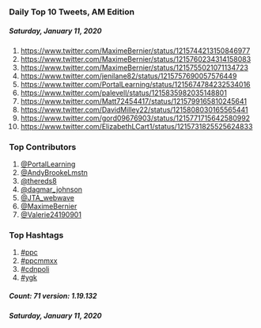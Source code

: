 ### Daily Top 10 Tweets, AM Edition
##### Saturday, January 11, 2020
 1) https://www.twitter.com/MaximeBernier/status/1215744213150846977
 2) https://www.twitter.com/MaximeBernier/status/1215760234314158083
 3) https://www.twitter.com/MaximeBernier/status/1215755021071134723
 4) https://www.twitter.com/jenilane82/status/1215757690057576449
 5) https://www.twitter.com/PortalLearning/status/1215674784232534016
 6) https://www.twitter.com/palevell/status/1215835982035148801
 7) https://www.twitter.com/Matt72454417/status/1215799165810245641
 8) https://www.twitter.com/DavidMilley22/status/1215808030165565441
 9) https://www.twitter.com/gord09676903/status/1215771715642580992
10) https://www.twitter.com/ElizabethLCart1/status/1215731825525624833

### Top Contributors
  1) [@PortalLearning](https://www.twitter.com/PortalLearning)
  2) [@AndyBrookeLmstn](https://www.twitter.com/AndyBrookeLmstn)
  3) [@thereds8](https://www.twitter.com/thereds8)
  4) [@dagmar_johnson](https://www.twitter.com/dagmar_johnson)
  5) [@JTA_webwave](https://www.twitter.com/JTA_webwave)
  6) [@MaximeBernier](https://www.twitter.com/MaximeBernier)
  7) [@Valerie24190901](https://www.twitter.com/Valerie24190901)


### Top Hashtags

  1) [#ppc](https://www.twitter.com/hashtag/ppc)
  2) [#ppcmmxx](https://www.twitter.com/hashtag/ppcmmxx)
  3) [#cdnpoli](https://www.twitter.com/hashtag/cdnpoli)
  4) [#ygk](https://www.twitter.com/hashtag/ygk)

##### Count: 71	version: 1.19.132
##### Saturday, January 11, 2020

